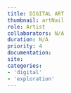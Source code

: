 ```yaml
---
title: DIGITAL ART
thumbnail: artNail
role: Artist
collaborators: N/A
duration: N/A
priority: 4
documentation:
site:
categories:
- 'digital'
- 'exploration'
---
```


<script>
    import Masonry from '$lib/components/article/Masonry.svelte'
    const folder = 'art'
</script>

<Masonry folder={folder} />

